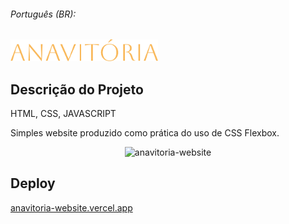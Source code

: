 ###### Português (BR):

<img height="35" alt="titulo da banda" src="assets-readme/logo-anavitoria.png">

<section>
  <h2>Descrição do Projeto</h2>
  <p>HTML, CSS, JAVASCRIPT</p>
  <p>Simples website produzido como prática do uso de CSS Flexbox.</p>
</section>

<section>
  <div align="center">
    <img height="400" alt="anavitoria-website" src="assets-readme/anavitoria-site.gif">
  </div>
</section>

<section>
  <h2>Deploy</h2>
  <p><a href="https://anavitoria-website.vercel.app/" target="_blank">anavitoria-website.vercel.app</p>
</section>
